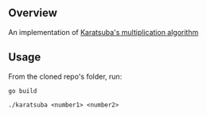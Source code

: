 ## Overview
An implementation of [Karatsuba's multiplication algorithm](https://en.wikipedia.org/wiki/Karatsuba_algorithm)
## Usage
From the cloned repo's folder, run:

```go build```

```./karatsuba <number1> <number2>```
